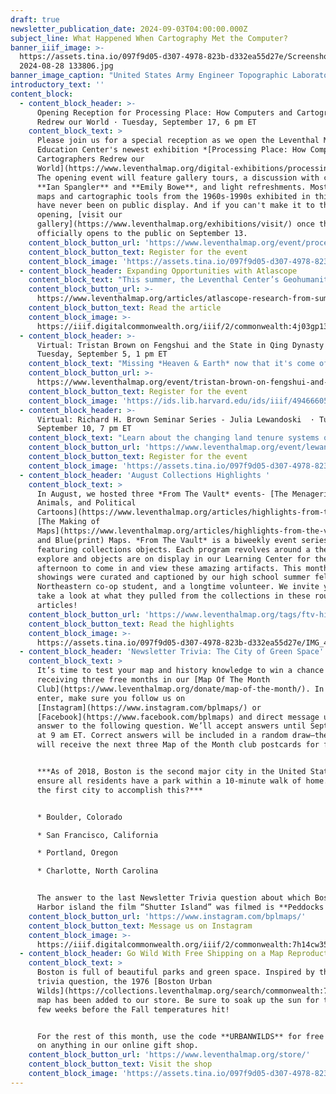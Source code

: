 ```yaml
---
draft: true
newsletter_publication_date: 2024-09-03T04:00:00.000Z
subject_line: What Happened When Cartography Met the Computer?
banner_iiif_image: >-
  https://assets.tina.io/097f9d05-d307-4978-823b-d332ea55d27e/Screenshot
  2024-08-28 133806.jpg
banner_image_caption: "United States Army Engineer Topographic Laboratories Automated Cartography Branch and United States Defense Mapping Agency,\_*[Lake Istokpoga](https://www.loc.gov/item/78693106/)* (1976) Library of Congress Geography and Map Division\n"
introductory_text: ''
content_block:
  - content_block_header: >-
      Opening Reception for Processing Place: How Computers and Cartographers
      Redrew our World · Tuesday, September 17, 6 pm ET
    content_block_text: >
      Please join us for a special reception as we open the Leventhal Map &
      Education Center's newest exhibition *[Processing Place: How Computers and
      Cartographers Redrew our
      World](https://www.leventhalmap.org/digital-exhibitions/processing-place/)*.
      The opening event will feature gallery tours, a discussion with curators
      **Ian Spangler** and **Emily Bowe**, and light refreshments. Most of the
      maps and cartographic tools from the 1960s-1990s exhibited in this show
      have never been on public display. And if you can't make it to the formal
      opening, [visit our
      gallery](https://www.leventhalmap.org/exhibitions/visit/) once the show
      officially opens to the public on September 13.
    content_block_button_url: 'https://www.leventhalmap.org/event/processing-place-opening-reception/'
    content_block_button_text: Register for the event
    content_block_image: 'https://assets.tina.io/097f9d05-d307-4978-823b-d332ea55d27e/ProP.png'
  - content_block_header: Expanding Opportunities with Atlascope
    content_block_text: "This summer, the Leventhal Center’s Geohumanities & GIS interns helped expand [Atlascope](https://www.atlascope.org/) by digitizing new urban atlas layers, researching geospatial datasets that could be combined with it, and writing their own interpretive Atlascope tours.\_**Simone Tricca**\_and\_**Anna Zhang**—two of the Geohumanities & GIS interns in the summer cohort—reflect on their time at LMEC and the impact of their work.\n"
    content_block_button_url: >-
      https://www.leventhalmap.org/articles/atlascope-research-from-summer-2024-interns/
    content_block_button_text: Read the article
    content_block_image: >-
      https://iiif.digitalcommonwealth.org/iiif/2/commonwealth:4j03gp138/904,238,5650,7734/1200,/0/default.jpg
  - content_block_header: >-
      Virtual: Tristan Brown on Fengshui and the State in Qing Dynasty China ·
      Tuesday, September 5, 1 pm ET
    content_block_text: "Missing *Heaven & Earth* now that it's come off the walls? We've got one last program for you! **Tristan Brown**, S.C. Fang Chinese Language and Culture Career Development Professor at MIT, will discuss his work on\_*fengshui*\_in Chinese politics and culture in a virtual program on Thursday, **September 5 at 1 pm**.\n"
    content_block_button_url: >-
      https://www.leventhalmap.org/event/tristan-brown-on-fengshui-and-the-state-in-qing-dynasty-china/
    content_block_button_text: Register for the event
    content_block_image: 'https://ids.lib.harvard.edu/ids/iiif/494666053/full/1200,/0/default.jpg'
  - content_block_header: >-
      Virtual: Richard H. Brown Seminar Series - Julia Lewandoski  · Tuesday,
      September 10, 7 pm ET
    content_block_text: "Learn about the changing land tenure systems of eighteenth-century Canada as seen through maps. In this program,\_**Julia Lewandoski**\_will explore how cartographers struggled to express and accommodate distinctive French and Indigenous forms of landholding on maps meant to assert British dominance over the province. [Julia Lewandoski](https://history.ucsd.edu/people/faculty/lewandoski.html)\_is Assistant Professor of History at the University of California San Diego. She is at work on her first book,\_*Land Tenure Survival: Imperial Law and Indigenous Creativity in the Treaty Era*, which explores Indigenous land ownership under successive imperial regimes in eighteenth- and nineteenth-century Quebec, Louisiana, and southern California.\n"
    content_block_button_url: 'https://www.leventhalmap.org/event/lewandoski-quebec-act/'
    content_block_button_text: Register for the event
    content_block_image: 'https://assets.tina.io/097f9d05-d307-4978-823b-d332ea55d27e/image (2).png'
  - content_block_header: 'August Collections Highlights '
    content_block_text: >
      In August, we hosted three *From The Vault* events- [The Menagerie: Maps,
      Animals, and Political
      Cartoons](https://www.leventhalmap.org/articles/highlights-from-the-vault-the-menagerie-maps-animals-and-political-cartoons/),
      [The Making of
      Maps](https://www.leventhalmap.org/articles/highlights-from-the-vault-the-making-of-maps/),
      and Blue(print) Maps. *From The Vault* is a biweekly event series
      featuring collections objects. Each program revolves around a theme to
      explore and objects are on display in our Learning Center for the
      afternoon to come in and view these amazing artifacts. This month’s
      showings were curated and captioned by our high school summer fellows, our
      Northeastern co-op student, and a longtime volunteer. We invite you to
      take a look at what they pulled from the collections in these roundup
      articles!
    content_block_button_url: 'https://www.leventhalmap.org/tags/ftv-highlights/'
    content_block_button_text: Read the highlights
    content_block_image: >-
      https://assets.tina.io/097f9d05-d307-4978-823b-d332ea55d27e/IMG_4049.JPG.png
  - content_block_header: 'Newsletter Trivia: The City of Green Space'
    content_block_text: >
      It’s time to test your map and history knowledge to win a chance of
      receiving three free months in our [Map Of The Month
      Club](https://www.leventhalmap.org/donate/map-of-the-month/). In order to
      enter, make sure you follow us on
      [Instagram](https://www.instagram.com/bplmaps/) or
      [Facebook](https://www.facebook.com/bplmaps) and direct message us the
      answer to the following question. We’ll accept answers until September 9
      at 9 am ET. Correct answers will be included in a random draw—the winner
      will receive the next three Map of the Month club postcards for free!


      ***As of 2018, Boston is the second major city in the United States to
      ensure all residents have a park within a 10-minute walk of home. What was
      the first city to accomplish this?***


      * Boulder, Colorado

      * San Francisco, California

      * Portland, Oregon

      * Charlotte, North Carolina


      The answer to the last Newsletter Trivia question about which Boston
      Harbor island the film “Shutter Island” was filmed is **Peddocks Island**.
    content_block_button_url: 'https://www.instagram.com/bplmaps/'
    content_block_button_text: Message us on Instagram
    content_block_image: >-
      https://iiif.digitalcommonwealth.org/iiif/2/commonwealth:7h14cw359/1356,1310,1682,2927/,1200/0/default.jpg
  - content_block_header: Go Wild With Free Shipping on a Map Reproduction
    content_block_text: >
      Boston is full of beautiful parks and green space. Inspired by this week’s
      trivia question, the 1976 [Boston Urban
      Wilds](https://collections.leventhalmap.org/search/commonwealth:7h14cw341)
      map has been added to our store. Be sure to soak up the sun for the next
      few weeks before the Fall temperatures hit!


      For the rest of this month, use the code **URBANWILDS** for free shipping
      on anything in our online gift shop.
    content_block_button_url: 'https://www.leventhalmap.org/store/'
    content_block_button_text: Visit the shop
    content_block_image: 'https://assets.tina.io/097f9d05-d307-4978-823b-d332ea55d27e/image (3).png'
---
```


